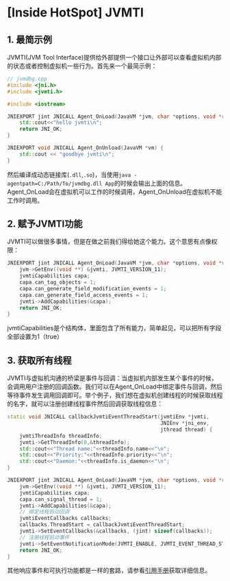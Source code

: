 # [Inside HotSpot] JVMTI

## 1. 最简示例
JVMTI(JVM Tool Interface)提供给外部提供一个接口让外部可以查看虚拟机内部的状态或者控制虚拟机一些行为。首先来一个最简示例：
```cpp
// jvmdbg.cpp
#include <jni.h>
#include <jvmti.h>

#include <iostream>

JNIEXPORT jint JNICALL Agent_OnLoad(JavaVM *jvm, char *options, void *reserved) {
    std::cout<<"hello jvmti\n";
    return JNI_OK;
}

JNIEXPORT void JNICALL Agent_OnUnload(JavaVM *vm) {
    std::cout << "goodbye jvmti\n";
}

```
然后编译成动态链接库(`.dll`,`.so`)，当使用`java -agentpath=C:/Path/To/jvmdbg.dll App`的时候会输出上面的信息。Agent_OnLoad会在虚拟机可以工作的时候调用，Agent_OnUnload在虚拟机不能工作时调用。

## 2. 赋予JVMTI功能
JVMTI可以做很多事情，但是在做之前我们得给她这个能力。这个意思有点像权限：
```cpp
JNIEXPORT jint JNICALL Agent_OnLoad(JavaVM *jvm, char *options, void *reserved) {
    jvm->GetEnv((void **) &jvmti, JVMTI_VERSION_11);
    jvmtiCapabilities capa;
    capa.can_tag_objects = 1;
    capa.can_generate_field_modification_events = 1;
    capa.can_generate_field_access_events = 1;
    jvmti->AddCapabilities(&capa);
    return JNI_OK;
}
```
jvmtiCapabilities是个结构体，里面包含了所有能力，简单起见，可以把所有字段全部设置为1（true）

## 3. 获取所有线程
JVMTI与虚拟机沟通的桥梁是事件与回调：当虚拟机内部发生某个事件的时候，会调用用户注册的回调函数。我们可以在Agent_OnLoad中绑定事件与回调，然后等待事件发生调用回调即可。举个例子，我们想在虚拟机创建线程的时候获取线程的名字，就可以注册创建线程事件然后回调获取线程信息：
```cpp
static void JNICALL callbackJvmtiEventThreadStart(jvmtiEnv *jvmti,
                                                  JNIEnv *jni_env,
                                                  jthread thread) {
    jvmtiThreadInfo threadInfo;
    jvmti->GetThreadInfo(0,&threadInfo);
    std::cout<<"Thread name:"<<threadInfo.name<<"\n";
    std::cout<<"Priority:"<<threadInfo.priority<<"\n";
    std::cout<<"Daemon:"<<threadInfo.is_daemon<<"\n";
}

JNIEXPORT jint JNICALL Agent_OnLoad(JavaVM *jvm, char *options, void *reserved) {
    jvm->GetEnv((void **) &jvmti, JVMTI_VERSION_11);
    jvmtiCapabilities capa;
    capa.can_signal_thread = 1;
    jvmti->AddCapabilities(&capa);
    // 绑定线程启动回调
    jvmtiEventCallbacks callbacks;
    callbacks.ThreadStart = callbackJvmtiEventThreadStart;
    jvmti->SetEventCallbacks(&callbacks, (jint) sizeof(callbacks));
    // 注册线程启动事件
    jvmti->SetEventNotificationMode(JVMTI_ENABLE, JVMTI_EVENT_THREAD_START, (jthread) nullptr);
    return JNI_OK;
}
```
其他响应事件和可执行功能都是一样的套路，请参看[引用手册](https://docs.oracle.com/javase/1.5.0/docs/guide/jvmti/jvmti.html#GetThreadState)获取详细信息。